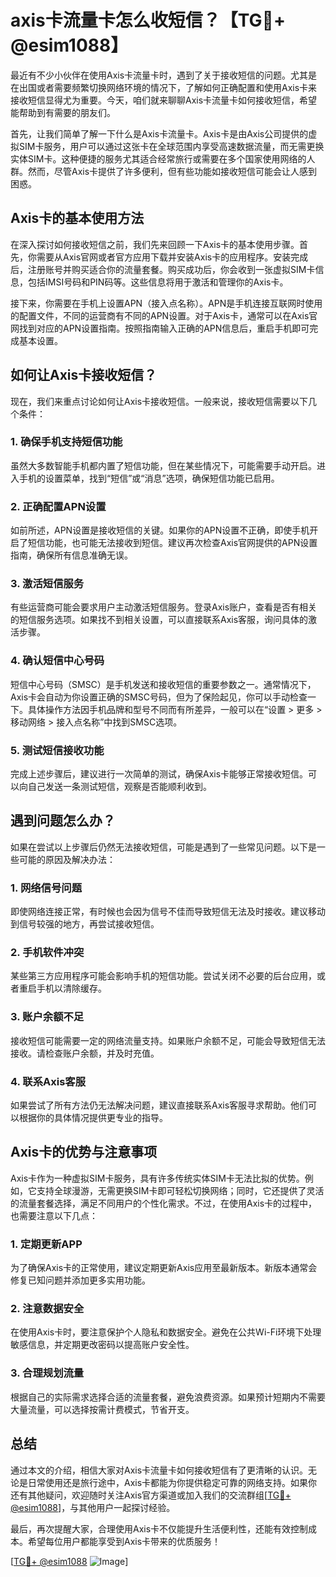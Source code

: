 # axis卡流量卡怎么收短信？【TG💪+ @esim1088】

最近有不少小伙伴在使用Axis卡流量卡时，遇到了关于接收短信的问题。尤其是在出国或者需要频繁切换网络环境的情况下，了解如何正确配置和使用Axis卡来接收短信显得尤为重要。今天，咱们就来聊聊Axis卡流量卡如何接收短信，希望能帮助到有需要的朋友们。

首先，让我们简单了解一下什么是Axis卡流量卡。Axis卡是由Axis公司提供的虚拟SIM卡服务，用户可以通过这张卡在全球范围内享受高速数据流量，而无需更换实体SIM卡。这种便捷的服务尤其适合经常旅行或需要在多个国家使用网络的人群。然而，尽管Axis卡提供了许多便利，但有些功能如接收短信可能会让人感到困惑。

## Axis卡的基本使用方法

在深入探讨如何接收短信之前，我们先来回顾一下Axis卡的基本使用步骤。首先，你需要从Axis官网或者官方应用下载并安装Axis卡的应用程序。安装完成后，注册账号并购买适合你的流量套餐。购买成功后，你会收到一张虚拟SIM卡信息，包括IMSI号码和PIN码等。这些信息将用于激活和管理你的Axis卡。

接下来，你需要在手机上设置APN（接入点名称）。APN是手机连接互联网时使用的配置文件，不同的运营商有不同的APN设置。对于Axis卡，通常可以在Axis官网找到对应的APN设置指南。按照指南输入正确的APN信息后，重启手机即可完成基本设置。

## 如何让Axis卡接收短信？

现在，我们来重点讨论如何让Axis卡接收短信。一般来说，接收短信需要以下几个条件：

### 1. 确保手机支持短信功能

虽然大多数智能手机都内置了短信功能，但在某些情况下，可能需要手动开启。进入手机的设置菜单，找到“短信”或“消息”选项，确保短信功能已启用。

### 2. 正确配置APN设置

如前所述，APN设置是接收短信的关键。如果你的APN设置不正确，即使手机开启了短信功能，也可能无法接收到短信。建议再次检查Axis官网提供的APN设置指南，确保所有信息准确无误。

### 3. 激活短信服务

有些运营商可能会要求用户主动激活短信服务。登录Axis账户，查看是否有相关的短信服务选项。如果找不到相关设置，可以直接联系Axis客服，询问具体的激活步骤。

### 4. 确认短信中心号码

短信中心号码（SMSC）是手机发送和接收短信的重要参数之一。通常情况下，Axis卡会自动为你设置正确的SMSC号码，但为了保险起见，你可以手动检查一下。具体操作方法因手机品牌和型号不同而有所差异，一般可以在“设置 > 更多 > 移动网络 > 接入点名称”中找到SMSC选项。

### 5. 测试短信接收功能

完成上述步骤后，建议进行一次简单的测试，确保Axis卡能够正常接收短信。可以向自己发送一条测试短信，观察是否能顺利收到。

## 遇到问题怎么办？

如果在尝试以上步骤后仍然无法接收短信，可能是遇到了一些常见问题。以下是一些可能的原因及解决办法：

### 1. 网络信号问题

即使网络连接正常，有时候也会因为信号不佳而导致短信无法及时接收。建议移动到信号较强的地方，再尝试接收短信。

### 2. 手机软件冲突

某些第三方应用程序可能会影响手机的短信功能。尝试关闭不必要的后台应用，或者重启手机以清除缓存。

### 3. 账户余额不足

接收短信可能需要一定的网络流量支持。如果账户余额不足，可能会导致短信无法接收。请检查账户余额，并及时充值。

### 4. 联系Axis客服

如果尝试了所有方法仍无法解决问题，建议直接联系Axis客服寻求帮助。他们可以根据你的具体情况提供更专业的指导。

## Axis卡的优势与注意事项

Axis卡作为一种虚拟SIM卡服务，具有许多传统实体SIM卡无法比拟的优势。例如，它支持全球漫游，无需更换SIM卡即可轻松切换网络；同时，它还提供了灵活的流量套餐选择，满足不同用户的个性化需求。不过，在使用Axis卡的过程中，也需要注意以下几点：

### 1. 定期更新APP

为了确保Axis卡的正常使用，建议定期更新Axis应用至最新版本。新版本通常会修复已知问题并添加更多实用功能。

### 2. 注意数据安全

在使用Axis卡时，要注意保护个人隐私和数据安全。避免在公共Wi-Fi环境下处理敏感信息，并定期更改密码以提高账户安全性。

### 3. 合理规划流量

根据自己的实际需求选择合适的流量套餐，避免浪费资源。如果预计短期内不需要大量流量，可以选择按需计费模式，节省开支。

## 总结

通过本文的介绍，相信大家对Axis卡流量卡如何接收短信有了更清晰的认识。无论是日常使用还是旅行途中，Axis卡都能为你提供稳定可靠的网络支持。如果你还有其他疑问，欢迎随时关注Axis官方渠道或加入我们的交流群组[[TG💪+ @esim1088](https://t.me/s/esim1088)]，与其他用户一起探讨经验。

最后，再次提醒大家，合理使用Axis卡不仅能提升生活便利性，还能有效控制成本。希望每位用户都能享受到Axis卡带来的优质服务！

[[TG💪+ @esim1088](https://t.me/s/esim1088) ![Image](https://i.postimg.cc/4NQfJmqS/Snipaste-2025-05-13-00-14-12.png)]